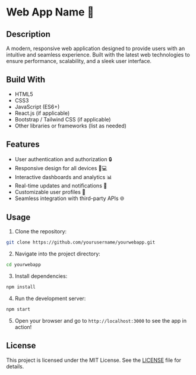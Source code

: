 # Web App Name 🚀

## Description  
A modern, responsive web application designed to provide users with an intuitive and seamless experience. Built with the latest web technologies to ensure performance, scalability, and a sleek user interface.

## Build With  
- HTML5  
- CSS3  
- JavaScript (ES6+)  
- React.js (if applicable)  
- Bootstrap / Tailwind CSS (if applicable)  
- Other libraries or frameworks (list as needed)

## Features  
- User authentication and authorization 🔒  
- Responsive design for all devices 📱💻  
- Interactive dashboards and analytics 📊  
- Real-time updates and notifications 🔔  
- Customizable user profiles 📝  
- Seamless integration with third-party APIs 🌐  

## Usage  
1. Clone the repository:  
```bash
git clone https://github.com/yourusername/yourwebapp.git
```  

2. Navigate into the project directory:  
```bash
cd yourwebapp
```  

3. Install dependencies:  
```bash
npm install
```  

4. Run the development server:  
```bash
npm start
```  

5. Open your browser and go to `http://localhost:3000` to see the app in action!  

## License  
This project is licensed under the MIT License. See the [LICENSE](LICENSE) file for details.
